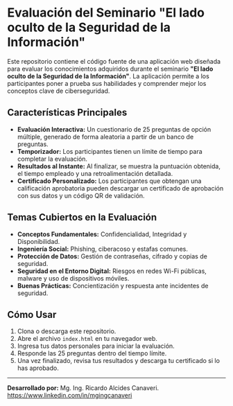 # Evaluación del Seminario "El lado oculto de la Seguridad de la Información"

Este repositorio contiene el código fuente de una aplicación web diseñada para evaluar los conocimientos adquiridos durante el seminario **"El lado oculto de la Seguridad de la Información"**. La aplicación permite a los participantes poner a prueba sus habilidades y comprender mejor los conceptos clave de ciberseguridad.

## Características Principales

* **Evaluación Interactiva:** Un cuestionario de 25 preguntas de opción múltiple, generado de forma aleatoria a partir de un banco de preguntas.
* **Temporizador:** Los participantes tienen un límite de tiempo para completar la evaluación.
* **Resultados al Instante:** Al finalizar, se muestra la puntuación obtenida, el tiempo empleado y una retroalimentación detallada.
* **Certificado Personalizado:** Los participantes que obtengan una calificación aprobatoria pueden descargar un certificado de aprobación con sus datos y un código QR de validación.

## Temas Cubiertos en la Evaluación

* **Conceptos Fundamentales:** Confidencialidad, Integridad y Disponibilidad.
* **Ingeniería Social:** Phishing, ciberacoso y estafas comunes.
* **Protección de Datos:** Gestión de contraseñas, cifrado y copias de seguridad.
* **Seguridad en el Entorno Digital:** Riesgos en redes Wi-Fi públicas, malware y uso de dispositivos móviles.
* **Buenas Prácticas:** Concientización y respuesta ante incidentes de seguridad.

## Cómo Usar

1.  Clona o descarga este repositorio.
2.  Abre el archivo `index.html` en tu navegador web.
3.  Ingresa tus datos personales para iniciar la evaluación.
4.  Responde las 25 preguntas dentro del tiempo límite.
5.  Una vez finalizado, revisa tus resultados y descarga tu certificado si lo has aprobado.

---

**Desarrollado por:** Mg. Ing. Ricardo Alcides Canaveri. https://www.linkedin.com/in/mgingcanaveri 



